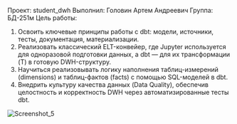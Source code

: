 Проект: student_dwh
Выполнил: Головин Артем Андреевич
Группа: БД-251м
Цель работы:
1. Освоить ключевые принципы работы с dbt: модели, источники, тесты,
документация, материализации.
2. Реализовать классический ELT-конвейер, где Jupyter используется для
одноразовой подготовки данных, а dbt — для их трансформации (T) в
готовую DWH-структуру.
3. Научиться реализовывать логику наполнения таблиц-измерений
(dimensions) и таблиц-фактов (facts) с помощью SQL-моделей в dbt.
4. Внедрить культуру качества данных (Data Quality), обеспечив целостность
и корректность DWH через автоматизированные тесты dbt.


![Screenshot_5](https://github.com/user-attachments/assets/afa63485-bda0-4a42-b04b-f8a8d9f1885b)

